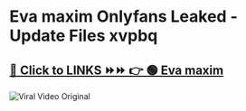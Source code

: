 
 # Eva maxim Onlyfans Leaked - Update Files xvpbq

## <h2><a href="https://clipsfans.com/Eva_maxim&ref=git">🔗 Click to LINKS ⏩⏩ 👉 🟢 Eva maxim </a></h2>

<a href="https://clipsfans.com/Eva_maxim&ref=git" rel="nofollow" data-target="animated-image.originalLink"><img src="https://i.ibb.co.com/xMMVF88/686577567.gif" alt="Viral Video Original" style="max-width: 100%; display: inline-block;" data-target="animated-image.originalImage"></a>

